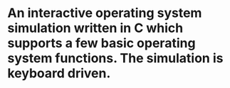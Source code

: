 # An interactive operating system simulation written in C which supports a few basic operating system functions. The simulation is keyboard driven.
